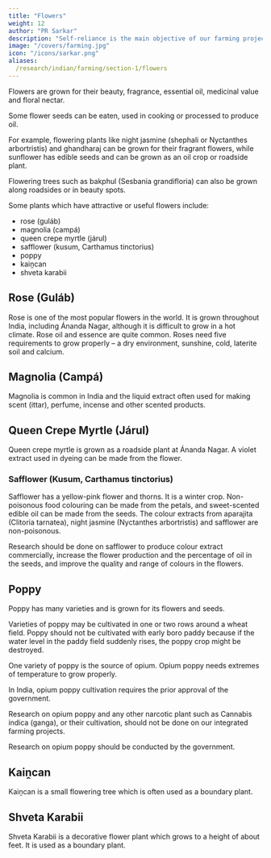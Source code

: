 ```yaml
---
title: "Flowers"
weight: 12
author: "PR Sarkar"
description: "Self-reliance is the main objective of our farming projects, hence they should be oriented towards production"
image: "/covers/farming.jpg"
icon: "/icons/sarkar.png"
aliases:
  /research/indian/farming/section-1/flowers
---
```




Flowers are grown for their beauty, fragrance, essential oil, medicinal value and floral nectar.

Some flower seeds can be eaten, used in cooking or processed to produce oil. 

For example, flowering plants like night jasmine (shephali or Nyctanthes arbortristis) and ghandharaj can be grown for their fragrant flowers, while sunflower has edible seeds and can be grown as an oil crop or roadside plant. 

Flowering trees such as bakphul (Sesbania grandifloria) can also be grown along roadsides or in beauty spots.

Some plants which have attractive or useful flowers include:

- rose (guláb)
- magnolia (campá)
- queen crepe myrtle (járul)
- safflower (kusum, Carthamus tinctorius)
- poppy
- kaiṋcan
- shveta karabii


## Rose (Guláb)

Rose is one of the most popular flowers in the world. It is grown throughout India, including Ánanda Nagar, although it is difficult to grow in a hot climate. Rose oil and essence are quite common. Roses need five requirements to grow properly – a dry environment, sunshine, cold, laterite soil and calcium.


## Magnolia (Campá)

Magnolia is common in India and the liquid extract often used for making scent (ittar), perfume, incense and other scented products.


## Queen Crepe Myrtle (Járul)

Queen crepe myrtle is grown as a roadside plant at Ánanda Nagar. A violet extract used in dyeing can be made from the flower.

### Safflower (Kusum, Carthamus tinctorius)

Safflower has a yellow-pink flower and thorns. It is a winter crop. Non-poisonous food colouring can be made from the petals, and sweet-scented edible oil can be made from the seeds. The colour extracts from aparajita (Clitoria tarnatea), night jasmine (Nyctanthes arbortristis) and safflower are non-poisonous. 

Research should be done on safflower to produce colour extract commercially, increase the flower production and the percentage of oil in the seeds, and improve the quality and range of colours in the flowers.


## Poppy

Poppy has many varieties and is grown for its flowers and seeds. 

Varieties of poppy may be cultivated in one or two rows around a wheat field. Poppy should not be cultivated with early boro paddy because if the water level in the paddy field suddenly rises, the poppy crop might be destroyed.

One variety of poppy is the source of opium. Opium poppy needs extremes of temperature to grow properly. 

In India, opium poppy cultivation requires the prior approval of the government. 

Research on opium poppy and any other narcotic plant such as Cannabis indica (ganga), or their cultivation, should not be done on our integrated farming projects. 

Research on opium poppy should be conducted by the government.


## Kaiṋcan

Kaiṋcan is a small flowering tree which is often used as a boundary plant.


## Shveta Karabii

Shveta Karabii is a decorative flower plant which grows to a height of about feet. It is used as a boundary plant.


